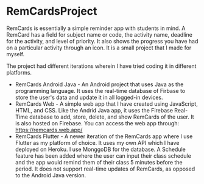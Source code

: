 # RemCardsProject

RemCards is essentially a simple reminder app with students in mind. A RemCard has a field for subject name or code, the activity name, deadline for the activity, and level of priority. It also shows the progress you have had on a particular activity through an icon. It is a small project that I made for myself.

The project had different iterations wherein I have tried coding it in different platforms. 

 - RemCards Android Java - An Android project that uses Java as the programming language. It uses the real-time database of Firbase to store the user's data and update it in all logged-in devices.
 - RemCards Web - A simple web app that I have created using JavaScript, HTML, and CSS. Like the Andrid Java app, it uses the Firebase Real-Time database to add, store, delete, and show RemCards of the user. It is also hosted on Firebase.
   You can access the web app through: https://remcards.web.app/
 - RemCards Flutter - A newer iteration of the RemCards app where I use Flutter as my platform of choice. It uses my own API which I have deployed on Heroku. I use MonggoDB for the database. A Schedule feature has been added where the user can input their class schedule and the app would remind them of their class 5 minutes before the period. It does not support real-time updates of RemCards, as opposed to the Android Java version.
